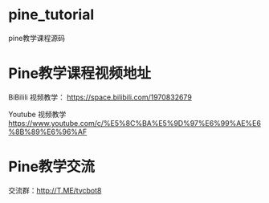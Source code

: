 # pine_tutorial
pine教学课程源码
 
# Pine教学课程视频地址 
 
BiBilili 视频教学： 
https://space.bilibili.com/1970832679 
 
Youtube 视频教学 
https://www.youtube.com/c/%E5%8C%BA%E5%9D%97%E6%99%AE%E6%8B%89%E6%96%AF
 
# Pine教学交流 
 
交流群：http://T.ME/tvcbot8
